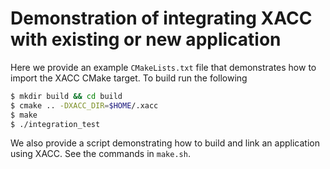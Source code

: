 # Demonstration of integrating XACC with existing or new application

Here we provide an example `CMakeLists.txt` file that demonstrates how 
to import the XACC CMake target. To build run the following 

```bash
$ mkdir build && cd build
$ cmake .. -DXACC_DIR=$HOME/.xacc
$ make 
$ ./integration_test
```

We also provide a script demonstrating how to build and link 
an application using XACC. See the commands in `make.sh`.
